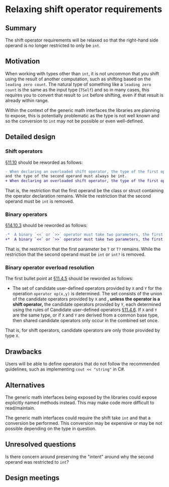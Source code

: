 # Relaxing shift operator requirements

## Summary
[summary]: #summary

The shift operator requirements will be relaxed so that the right-hand side operand is no longer restricted to only be `int`.

## Motivation
[motivation]: #motivation

When working with types other than `int`, it is not uncommon that you shift using the result of another computation,
such as shifting based on the `leading zero count`. The natural type of something like a `leading zero count` is the
same as the input type (`TSelf`) and so in many cases, this requires you to convert that result to `int` before shifting,
even if that result is already within range.

Within the context of the generic math interfaces the libraries are planning to expose, this is potentially problematic
as the type is not well known and so the conversion to `int` may not be possible or even well-defined.

## Detailed design
[design]: #detailed-design

### Shift operators

[§11.10](https://github.com/dotnet/csharpstandard/blob/draft-v6/standard/expressions.md#1110-shift-operators) should be reworded as follows:
```diff
- When declaring an overloaded shift operator, the type of the first operand must always be the class or struct containing the operator declaration,
and the type of the second operand must always be int.
+ When declaring an overloaded shift operator, the type of the first operand must always be the class or struct containing the operator declaration.
```

That is, the restriction that the first operand be the class or struct containing the operator declaration remains.
While the restriction that the second operand must be `int` is removed.

### Binary operators

[§14.10.3](https://github.com/dotnet/csharpstandard/blob/draft-v6/standard/classes.md#14103-binary-operators) should be reworded as follows:
```diff
-*  A binary `<<` or `>>` operator must take two parameters, the first of which must have type `T` or `T?` and the second of which must have type `int` or `int?`, and can return any type.
+*  A binary `<<` or `>>` operator must take two parameters, the first of which must have type `T` or `T?`, and can return any type.
```

That is, the restriction that the first parameter be `T` or `T?` remains.
While the restriction that the second operand must be `int` or `int?` is removed.

### Binary operator overload resolution

The first bullet point at [§11.4.5](https://github.com/dotnet/csharpstandard/blob/draft-v6/standard/expressions.md#1145-binary-operator-overload-resolution)
should be reworded as follows:

*  The set of candidate user-defined operators provided by `X` and `Y` for the operation `operator op(x,y)` is determined. The set consists of the union of the candidate operators provided by `X` and **, unless the operator is a shift operator,** the candidate operators provided by `Y`, each determined using the rules of Candidate user-defined operators [§11.4.6](https://github.com/dotnet/csharpstandard/blob/draft-v6/standard/expressions.md#1146-candidate-user-defined-operators). If `X` and `Y` are the same type, or if `X` and `Y` are derived from a common base type, then shared candidate operators only occur in the combined set once.

That is, for shift operators, candidate operators are only those provided by type `X`.

## Drawbacks
[drawbacks]: #drawbacks

Users will be able to define operators that do not follow the recommended guidelines, such as implementing `cout << "string"` in C#.

## Alternatives
[alternatives]: #alternatives

The generic math interfaces being exposed by the libraries could expose explicitly named methods instead.
This may make code more difficult to read/maintain. 

The generic math interfaces could require the shift take `int` and that a conversion be performed.
This conversion may be expensive or may be not possible depending on the type in question.

## Unresolved questions
[unresolved]: #unresolved-questions

Is there concern around preserving the "intent" around why the second operand was restricted to `int`?

## Design meetings

<!-- Link to design notes that affect this proposal, and describe in one sentence for each what changes they led to. -->
